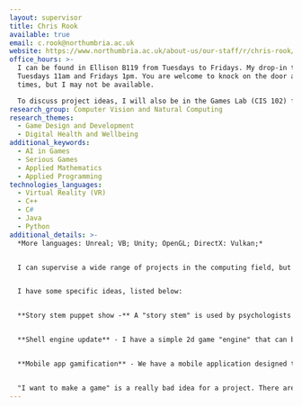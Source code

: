 ```yaml
---
layout: supervisor
title: Chris Rook
available: true
email: c.rook@northumbria.ac.uk
website: https://www.northumbria.ac.uk/about-us/our-staff/r/chris-rook/
office_hours: >-
  I can be found in Ellison B119 from Tuesdays to Fridays. My drop-in times are
  Tuesdays 11am and Fridays 1pm. You are welcome to knock on the door at other
  times, but I may not be available.

  To discuss project ideas, I will also be in the Games Lab (CIS 102) from 2pm to 3pm on Wednesday 28th September. No need to email in advance - just turn up and share your ideas. (If you can't make that time, use the Tuesday drop-in or email me.)
research_group: Computer Vision and Natural Computing
research_themes:
  - Game Design and Development
  - Digital Health and Wellbeing
additional_keywords:
  - AI in Games
  - Serious Games
  - Applied Mathematics
  - Applied Programming
technologies_languages:
  - Virtual Reality (VR)
  - C++
  - C#
  - Java
  - Python
additional_details: >-
  *More languages: Unreal; VB; Unity; OpenGL; DirectX: Vulkan;*


  I can supervise a wide range of projects in the computing field, but usually supervise students on the Computer Science with Game BSc, on projects relating to games development. If you are short of project ideas and want some suggestions, please email me.


  I﻿ have some specific ideas, listed below:


  **S﻿tory stem puppet show -** A "story stem" is used by psychologists and social workers to engage with children. It starts by giving the child the beginning of a story and the child finishes it off, using creative writing, drawing or simply speaking. The project is to make a computer-equivalent (using Unreal or Unity or similar) where the child can build a sort of puppet show, where characters follow scripted events set by the child. Note this project will not involve working directly with children.


  **S﻿hell engine update** - I have a simple 2d game "engine" that can be improved in various ways. (There are lots of options, so you can choose what interests you.) You would need to be able to work with C++, so either already have C++ experience or are confident with Java or C#. 


  **M﻿obile app gamification** - We have a mobile application designed to encourage users to engage with various wellbeing activities. Your part of the project would be to create gamification elements to support the rest of the tool. There are already some good ideas for how to do this, which we would need to discuss in person. You would need to have some experience of android development, or at least be keen to learn.


  "﻿I want to make a game" is a really bad idea for a project. There are two reasons. First, the ideas come from your head, which makes it very hard to explore requirements, and also to evaluate, which are both hugely important parts of the project. Second, a game has many components and you will have to do them all very briefly, which prevents you from demonstrating excellence. It is very possible to do a game-related project, but usually on some specific aspect of a game, or something small for a specific purpose.
---
```

